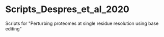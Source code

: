 # Scripts_Despres_et_al_2020
Scripts for "Perturbing proteomes at single residue resolution using base editing"

